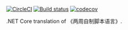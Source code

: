 [![CircleCI](https://circleci.com/gh/Frederick-S/Stone/tree/master.svg?style=shield)](https://circleci.com/gh/Frederick-S/Stone/tree/master) [![Build status](https://ci.appveyor.com/api/projects/status/7uw73ws6j3rok3si?svg=true)](https://ci.appveyor.com/project/Frederick-S/stone) [![codecov](https://codecov.io/gh/Frederick-S/Stone/branch/master/graph/badge.svg)](https://codecov.io/gh/Frederick-S/Stone)

.NET Core translation of 《两周自制脚本语言》.
